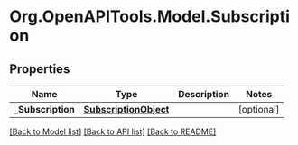 
# Org.OpenAPITools.Model.Subscription

## Properties

Name | Type | Description | Notes
------------ | ------------- | ------------- | -------------
**_Subscription** | [**SubscriptionObject**](SubscriptionObject.md) |  | [optional] 

[[Back to Model list]](../README.md#documentation-for-models)
[[Back to API list]](../README.md#documentation-for-api-endpoints)
[[Back to README]](../README.md)

